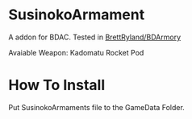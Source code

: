 # SusinokoArmament
A addon for BDAC. Tested in [BrettRyland/BDArmory](https://github.com/BrettRyland/BDArmory)

Avaiable Weapon:
Kadomatu Rocket Pod

# How To Install
Put SusinokoArmaments file to the GameData Folder.
